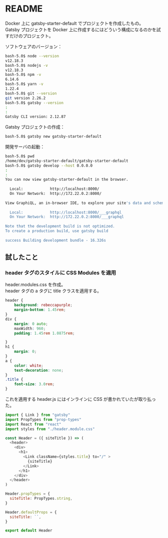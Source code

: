 # README

Docker 上に gatsby-starter-default でプロジェクトを作成したもの。  
Gatsby プロジェクトを Docker 上に作成するにはどういう構成になるのかを試すだけのプロジェクト。

ソフトウェアのバージョン：

```sh
bash-5.0$ node --version
v12.18.3
bash-5.0$ nodejs -v
v12.18.3
bash-5.0$ npm -v
6.14.6
bash-5.0$ yarn -v
1.22.4
bash-5.0$ git --version
git version 2.26.2
bash-5.0$ gatsby --version
:
:
Gatsby CLI version: 2.12.87
```

Gatsby プロジェクトの作成：

```sh
bash-5.0$ gatsby new gatsby-starter-default
```

開発サーバの起動：

```sh
bash-5.0$ pwd
/home/dev/gatsby-starter-default/gatsby-starter-default
bash-5.0$ gatsby develop --host 0.0.0.0
:
:
You can now view gatsby-starter-default in the browser.
⠀
  Local:            http://localhost:8000/
  On Your Network:  http://172.22.0.2:8000/
⠀
View GraphiQL, an in-browser IDE, to explore your site's data and schema
⠀
  Local:            http://localhost:8000/___graphql
  On Your Network:  http://172.22.0.2:8000/___graphql
⠀
Note that the development build is not optimized.
To create a production build, use gatsby build
⠀
success Building development bundle - 16.326s
```

## 試したこと

### header タグのスタイルに CSS Modules を適用

header.modules.css を作成。  
header タグの a タグに title クラスを適用する。

```css
header {
    background: rebeccapurple;
    margin-bottom: 1.45rem;
}
div {
    margin: 0 auto;
    maxWidth: 960;
    padding: 1.45rem 1.0875rem;

}
h1 {
    margin: 0;
}
a {
    color: white;
    text-decoration: none;
}
.title {
    font-size: 3.0rem;
}
```

これを適用する header.js にはインラインに CSS が書かれていたが取り払った。

```js
import { Link } from "gatsby"
import PropTypes from "prop-types"
import React from "react"
import styles from "./header.module.css"

const Header = ({ siteTitle }) => (
  <header>
    <div>
      <h1>
        <Link className={styles.title} to="/" >
          {siteTitle}
        </Link>
      </h1>
    </div>
  </header>
)

Header.propTypes = {
  siteTitle: PropTypes.string,
}

Header.defaultProps = {
  siteTitle: ``,
}

export default Header
```
